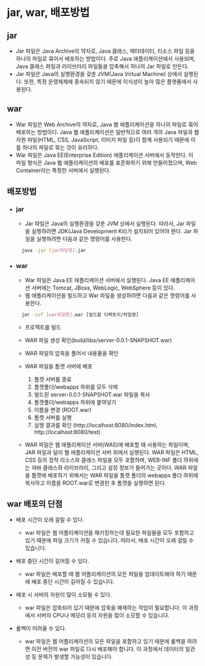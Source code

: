 # jar, war, 배포방법

## jar

- Jar 파일은 Java Archive의 약자로, Java 클래스, 메타데이터, 리소스 파일 등을 하나의 파일로 묶어서 배포하는 방법이다. 주로 Java 애플리케이션에서 사용되며, Java 클래스 파일과 라이브러리 파일들을 압축해서 하나의 Jar 파일로 만든다.
- Jar 파일은 Java의 실행환경을 갖춘 JVM(Java Virtual Machine) 상에서 실행된다. 또한, 특정 운영체제에 종속되지 않기 때문에 이식성이 높아 많은 플랫폼에서 사용된다.

## war

- War 파일은 Web Archive의 약자로, Java 웹 애플리케이션을 하나의 파일로 묶어 배포하는 방법이다. Java 웹 애플리케이션은 일반적으로 여러 개의 Java 파일과 웹 자원 파일(HTML, CSS, JavaScript, 이미지 파일 등)이 함께 사용되기 때문에 이를 하나의 파일로 묶는 것이 유리하다.
- War 파일은 Java EE(Enterprise Edition) 애플리케이션 서버에서 동작한다. 이 파일 형식은 Java 웹 애플리케이션의 배포를 표준화하기 위해 만들어졌으며, Web Container라는 특정한 서버에서 실행된다.

## 배포방법

- ### jar
  - Jar 파일은 Java의 실행환경을 갖춘 JVM 상에서 실행된다. 따라서, Jar 파일을 실행하려면 JDK(Java Development Kit)가 설치되어 있어야 한다. Jar 파일을 실행하려면 다음과 같은 명령어를 사용한다.
  ```bash
    java -jar [jar파일명].jar
  ```
- ### war

  - War 파일은 Java EE 애플리케이션 서버에서 실행된다. Java EE 애플리케이션 서버에는 Tomcat, JBoss, WebLogic, WebSphere 등이 있다.
  - 웹 애플리케이션을 빌드하고 War 파일을 생성하려면 다음과 같은 명령어를 사용한다.

  ```bash
    jar -cvf [war파일명].war [빌드할 디렉토리/파일명]
  ```

  - 프로젝트를 빌드
  - WAR 파일 생성 확인(build/libs/server-0.0.1-SNAPSHOT.war)
  - WAR 파일의 압축을 풀어서 내용물을 확인
  - WAR 파일을 톰캣 서버에 배포

    1. 톰캣 서버를 종료
    2. 톰캣폴더/webapps 하위를 모두 삭제
    3. 빌드된 server-0.0.1-SNAPSHOT.war 파일을 복사
    4. 톰캣폴더/webapps 하위에 붙여넣기
    5. 이름을 변경 (ROOT.war)
    6. 톰캣 서버를 실행
    7. 실행 결과를 확인 (http://localhost:8080/index.html, http://localhost:8080/test)

  - WAR 파일은 웹 애플리케이션 서버(WAS)에 배포할 때 사용하는 파일이며, JAR 파일과 달리 웹 애플리케이션 서버 위에서 실행된다. WAR 파일은 HTML, CSS 등의 정적 리소스와 클래스 파일을 모두 포함하며, WEB-INF 폴더 하위에는 자바 클래스와 라이브러리, 그리고 설정 정보가 들어가는 곳이다. WAR 파일을 톰캣에 배포하기 위해서는 WAR 파일을 톰캣 폴더의 webapps 폴더 하위에 복사하고 이름을 ROOT.war로 변경한 후 톰캣을 실행하면 된다.

## war 배포의 단점

- 배포 시간이 오래 걸릴 수 있다.

  - war 파일은 웹 어플리케이션을 패키징하는데 필요한 파일들을 모두 포함하고 있기 때문에 파일 크기가 커질 수 있습니다. 따라서, 배포 시간이 오래 걸릴 수 있습니다.

- 배포 중단 시간이 길어질 수 있다.

  - war 파일은 배포할 때 웹 어플리케이션의 모든 파일을 업데이트해야 하기 때문에 배포 중단 시간이 길어질 수 있습니다.

- 배포 시 서버의 자원이 많이 소모될 수 있다.

  - war 파일은 압축되어 있기 때문에 압축을 해제하는 작업이 필요합니다. 이 과정에서 서버의 CPU나 메모리 등의 자원을 많이 소모할 수 있습니다.

- 롤백이 어려울 수 있다.
  - war 파일은 웹 어플리케이션의 모든 파일을 포함하고 있기 때문에 롤백을 하려면 이전 버전의 war 파일로 다시 배포해야 합니다. 이 과정에서 데이터의 일관성 등 문제가 발생할 가능성이 있습니다.
